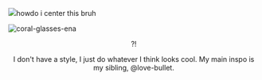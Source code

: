 ![](https://komarev.com/ghpvc/?username=retrobive&label=SPAWN)howdo i center this bruh

![coral-glasses-ena](https://github.com/user-attachments/assets/75d6014b-230c-4f0f-a483-c54839c6f9fb)

<p align="center">
?!
</p>

<p align="center">
I don't have a style, I just do whatever I think looks cool. My main inspo is my sibling, @love-bullet.
</p>
